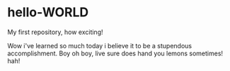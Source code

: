 # hello-WORLD
My first repository, how exciting!

Wow i've learned so much today i believe it to be a stupendous accomplishment. 
Boy oh boy, live sure does hand you lemons sometimes! hah!
